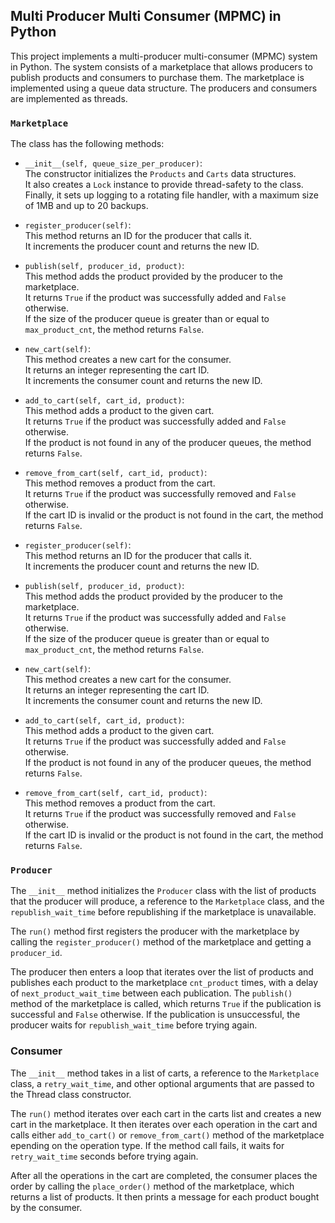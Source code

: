## Multi Producer Multi Consumer (MPMC) in Python

This project implements a multi-producer multi-consumer (MPMC) system in Python. The system consists of a marketplace that allows producers to publish products and consumers to purchase them. The marketplace is implemented using a queue data structure. The producers and consumers are implemented as threads.

### `Marketplace` 

The class has the following methods:

- `__init__(self, queue_size_per_producer)`:  
    The constructor initializes the `Products` and `Carts` data structures.  
    It also creates a `Lock` instance to provide thread-safety to the class.  
    Finally, it sets up logging to a rotating file handler, with a maximum size of 1MB and up to 20 backups.

- `register_producer(self)`:  
    This method returns an ID for the producer that calls it.  
    It increments the producer count and returns the new ID.

- `publish(self, producer_id, product)`:  
    This method adds the product provided by the producer to the marketplace.  
    It returns `True` if the product was successfully added and `False` otherwise.  
    If the size of the producer queue is greater than or equal to `max_product_cnt`, the method returns `False`.

- `new_cart(self)`:  
    This method creates a new cart for the consumer.  
    It returns an integer representing the cart ID.  
    It increments the consumer count and returns the new ID.

- `add_to_cart(self, cart_id, product)`:  
    This method adds a product to the given cart.  
    It returns `True` if the product was successfully added and `False` otherwise.  
    If the product is not found in any of the producer queues, the method returns `False`.

- `remove_from_cart(self, cart_id, product)`:  
    This method removes a product from the cart.  
    It returns `True` if the product was successfully removed and `False` otherwise.  
    If the cart ID is invalid or the product is not found in the cart, the method returns `False`.
- `register_producer(self)`:  
    This method returns an ID for the producer that calls it.  
    It increments the producer count and returns the new ID.

- `publish(self, producer_id, product)`:  
    This method adds the product provided by the producer to the marketplace.  
    It returns `True` if the product was successfully added and `False` otherwise.  
    If the size of the producer queue is greater than or equal to `max_product_cnt`, the method returns `False`.

- `new_cart(self)`:  
    This method creates a new cart for the consumer.  
    It returns an integer representing the cart ID.  
    It increments the consumer count and returns the new ID.

- `add_to_cart(self, cart_id, product)`:  
    This method adds a product to the given cart.  
    It returns `True` if the product was successfully added and `False` otherwise.  
    If the product is not found in any of the producer queues, the method returns `False`.

- `remove_from_cart(self, cart_id, product)`:  
    This method removes a product from the cart.  
    It returns `True` if the product was successfully removed and `False` otherwise.  
    If the cart ID is invalid or the product is not found in the cart, the method returns `False`.

### `Producer`

The `__init__` method initializes the `Producer` class with the list of products that the producer will produce, a reference to the `Marketplace` class, and the `republish_wait_time` before republishing if the marketplace is unavailable.

The `run()` method first registers the producer with the marketplace by calling the `register_producer()` method of the marketplace and getting a `producer_id`.

The producer then enters a loop that iterates over the list of products and publishes each product to the marketplace `cnt_product` times, with a delay of `next_product_wait_time` between each publication. The `publish()` method of the marketplace is called, which returns `True` if the publication is successful and `False` otherwise. If the publication is unsuccessful, the producer waits for `republish_wait_time` before trying again.

### Consumer

The `__init__` method takes in a list of carts, a reference to the `Marketplace` class, a `retry_wait_time`, and other optional arguments that are passed to the Thread class constructor.

The `run()` method iterates over each cart in the carts list and creates a new cart in the marketplace. It then iterates over each operation in the cart and calls either `add_to_cart()` or `remove_from_cart()` method of the marketplace epending on the operation type. If the method call fails, it waits for `retry_wait_time` seconds before trying again.

After all the operations in the cart are completed, the consumer places the order by calling the `place_order()` method of the marketplace, which returns a list of products. It then prints a message for each product bought by the consumer.